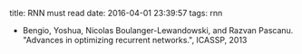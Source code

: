 title: RNN must read
date: 2016-04-01 23:39:57
tags: rnn

- Bengio, Yoshua, Nicolas Boulanger-Lewandowski, and Razvan Pascanu. "Advances in optimizing recurrent networks.", ICASSP, 2013
